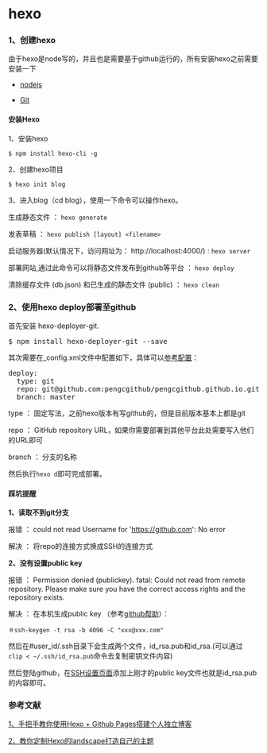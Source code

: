 # hexo #

### 1、创建hexo ###

由于hexo是node写的，并且也是需要基于github运行的，所有安装hexo之前需要安装一下

- [nodejs](http://nodejs.org/)

- [Git](http://git-scm.com/)

#### 安装Hexo ####

1、安装hexo

`$ npm install hexo-cli -g`

2、创建hexo项目

`$ hexo init blog`

3、进入blog（cd blog），使用一下命令可以操作hexo。

生成静态文件 ： `hexo generate`

发表草稿 ： `hexo publish [layout] <filename>`

启动服务器(默认情况下，访问网址为： http://localhost:4000/) : `hexo server`

部署网站,通过此命令可以将静态文件发布到github等平台 ： `hexo deploy`

清除缓存文件 (db.json) 和已生成的静态文件 (public) ： `hexo clean`


### 2、使用hexo deploy部署至github ###

首先安装 hexo-deployer-git.
<pre>
$ npm install hexo-deployer-git --save
</pre>

其次需要在_config.xml文件中配置如下，具体可以[参考配置](https://hexo.io/docs/deployment.html)：
<pre>
deploy:
  type: git
  repo: git@github.com:pengcgithub/pengcgithub.github.io.git
  branch: master
</pre>

type ： 固定写法，之前hexo版本有写github的，但是目前版本基本上都是git

repo ： GitHub repository URL，如果你需要部署到其他平台此处需要写入他们的URL即可

branch ： 分支的名称

然后执行`hexo d`即可完成部署。

#### 踩坑提醒 ####

**1、读取不到git分支**

报错 ： could not read Username for 'https://github.com': No error

解决 ： 将repo的连接方式换成SSH的连接方式

**2、没有设置public key**

报错 ： Permission denied (publickey).
fatal: Could not read from remote repository.
Please make sure you have the correct access rights
and the repository exists.

解决 ： 在本机生成public key （参考[github帮助](https://help.github.com/articles/generating-an-ssh-key/)）：

`＃ssh-keygen -t rsa -b 4096 -C "xxx@xxx.com"`

然后在#user_id/.ssh目录下会生成两个文件，id_rsa.pub和id_rsa.(可以通过 `clip < ~/.ssh/id_rsa.pub`命令去复制密钥文件内容)

然后登陆github，在[SSH设置页面](https://github.com/settings/ssh)添加上刚才的public key文件也就是id_rsa.pub的内容即可。


### 参考文献 ###

[1、手把手教你使用Hexo + Github Pages搭建个人独立博客](http://jiji262.github.io/2016/04/15/2016-04-15-hexo-github-pages-blog/)

[2、教你定制Hexo的landscape打造自己的主题](http://www.jianshu.com/p/b96fd206571a)


